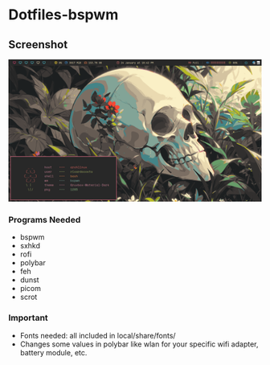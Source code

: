 # Dotfiles-bspwm

## Screenshot
![img](https://raw.githubusercontent.com/Peyrzival/dotfiles-bspwm/master/screenshots/2024-01-24-224217_1366x768_scrot.png)

### Programs Needed
* bspwm
* sxhkd 
* rofi
* polybar
* feh 
* dunst
* picom 
* scrot 

### Important
* Fonts needed: all included in local/share/fonts/
* Changes some values in polybar like wlan for your specific wifi adapter, battery module, etc.

